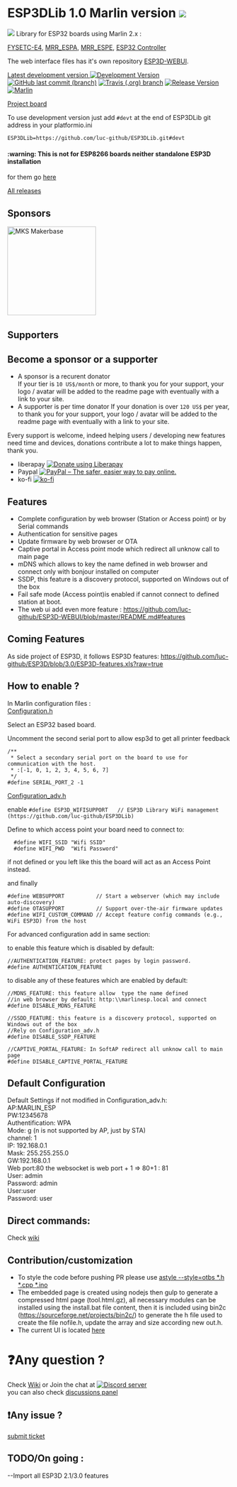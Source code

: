 # ESP3DLib 1.0 Marlin version [<img src="https://img.shields.io/liberapay/patrons/ESP3D.svg?logo=liberapay">](https://liberapay.com/ESP3D)

<img src="https://github.com/luc-github/ESP3DLib/blob/master/images/ESP3D_social_mini.png">
Library for ESP32 boards using Marlin 2.x : 

[FYSETC-E4](https://github.com/FYSETC/FYSETC-E4),
[MRR_ESPA](https://github.com/maplerainresearch/MRR_ESPA), 
[MRR_ESPE](https://github.com/maplerainresearch/MRR_ESPE),
[ESP32 Controller](https://github.com/simon-jouet/ESP32Controller)

The web interface files has it's own repository [ESP3D-WEBUI](https://github.com/luc-github/ESP3D-WEBUI/tree/2.1).

[Latest development version ![Development Version](https://img.shields.io/badge/Devt-v1.x-yellow?style=plastic) ![GitHub last commit (branch)](https://img.shields.io/github/last-commit/luc-github/ESP3DLib/devt?style=plastic)](https://github.com/luc-github/ESP3DLib/tree/devt) [![Travis (.org) branch](https://img.shields.io/travis/luc-github/ESP3DLib/devt?style=plastic)](https://travis-ci.org/luc-github/ESP3DLib) [![Release Version](https://img.shields.io/github/v/release/luc-github/ESP3D-WEBUI?color=green&include_prereleases&label=WebUI&style=plastic)](https://github.com/luc-github/ESP3D-WEBUI/tree/2.1) [![Marlin](https://img.shields.io/github/release/MarlinFirmware/Marlin.svg?style=plastic&label=Marlin)](https://github.com/MarlinFirmware/Marlin)    

[Project board](https://github.com/users/luc-github/projects/1/views/1)

To use development version just add `#devt` at the end of ESP3DLib git address in your platformio.ini

`ESP3DLib=https://github.com/luc-github/ESP3DLib.git#devt`   

<h4>:warning: This is not for ESP8266 boards neither standalone ESP3D installation</h4>   

for them go [here](https://github.com/luc-github/ESP3D)

[All releases](https://github.com/luc-github/ESP3DLib/releases)

## Sponsors 
[<img width="200px" src="https://raw.githubusercontent.com/luc-github/ESP3DLib/master/images/sponsors-supporters/MKS/mksmakerbase.jpg" title="MKS Makerbase">](https://github.com/makerbase-mks)&nbsp;&nbsp;

## Supporters

## Become a sponsor or a supporter
 * A sponsor is a recurent donator    
If your tier is `10 US$/month` or more, to thank you for your support, your logo / avatar will be added to the readme page with eventually with a link to your site.    
 * A supporter is per time donator 
 If your donation is over `120 US$` per year, to thank you for your support, your logo / avatar will be added to the readme page with eventually with a link to your site.  

 Every support is welcome, indeed helping users / developing new features need time and devices, donations contribute a lot to make things happen, thank you.

* liberapay <a href="https://liberapay.com/ESP3D/donate"><img alt="Donate using Liberapay" src="https://liberapay.com/assets/widgets/donate.svg"></a> 
* Paypal [<img src="https://www.paypalobjects.com/en_US/i/btn/btn_donateCC_LG_global.gif" border="0" alt="PayPal – The safer, easier way to pay online.">](https://www.paypal.com/cgi-bin/webscr?cmd=_s-xclick&hosted_button_id=FQL59C749A78L)
* ko-fi [![ko-fi](https://ko-fi.com/img/githubbutton_sm.svg)](https://ko-fi.com/G2G0C0QT7)


## Features
* Complete configuration by web browser (Station or Access point) or by Serial commands
* Authentication for sensitive pages
* Update firmware by web browser or OTA
* Captive portal in Access point mode which redirect all unknow call to main page 
* mDNS which allows to key the name defined in web browser and connect only with bonjour installed on computer
* SSDP, this feature is a discovery protocol, supported on Windows out of the box
* Fail safe mode (Access point)is enabled if cannot connect to defined station at boot.  
* The web ui add even more feature : https://github.com/luc-github/ESP3D-WEBUI/blob/master/README.md#features  

## Coming Features
As side project of ESP3D, it follows ESP3D features: https://github.com/luc-github/ESP3D/blob/3.0/ESP3D-features.xls?raw=true

## How to enable ?
In Marlin configuration files :  
[Configuration.h](https://github.com/MarlinFirmware/Marlin/blob/bugfix-2.0.x/Marlin/Configuration.h) 

Select an ESP32 based board.   

Uncomment the second serial port to allow esp3d to get all printer feedback 
```
/**
 * Select a secondary serial port on the board to use for communication with the host.
 * :[-1, 0, 1, 2, 3, 4, 5, 6, 7]
 */
#define SERIAL_PORT_2 -1
```

[Configuration_adv.h](https://github.com/MarlinFirmware/Marlin/blob/bugfix-2.0.x/Marlin/Configuration_adv.h)  

enable `#define ESP3D_WIFISUPPORT   // ESP3D Library WiFi management (https://github.com/luc-github/ESP3DLib)`    

Define to which access point your board need to connect to:
```
  #define WIFI_SSID "Wifi SSID"
  #define WIFI_PWD  "Wifi Password"
```
if not defined or you left like this the board will act as an Access Point instead.

and finally
```
#define WEBSUPPORT          // Start a webserver (which may include auto-discovery)
#define OTASUPPORT          // Support over-the-air firmware updates
#define WIFI_CUSTOM_COMMAND // Accept feature config commands (e.g., WiFi ESP3D) from the host
```


For advanced configuration add in same section:

to enable this feature which is disabled by default:
```
//AUTHENTICATION_FEATURE: protect pages by login password.
#define AUTHENTICATION_FEATURE
```

to disable any of these features which are enabled by default:

```
//MDNS_FEATURE: this feature allow  type the name defined
//in web browser by default: http:\\marlinesp.local and connect
#define DISABLE_MDNS_FEATURE

//SSDD_FEATURE: this feature is a discovery protocol, supported on Windows out of the box
//Rely on Configuration_adv.h
#define DISABLE_SSDP_FEATURE

//CAPTIVE_PORTAL_FEATURE: In SoftAP redirect all unknow call to main page
#define DISABLE_CAPTIVE_PORTAL_FEATURE
```  



## Default Configuration      
Default Settings if not modified in Configuration_adv.h:    
AP:MARLIN_ESP    
PW:12345678   
Authentification: WPA     
Mode: g (n is not supported by AP, just by STA)    
channel: 1         
IP: 192.168.0.1   
Mask: 255.255.255.0   
GW:192.168.0.1    
Web port:80 
the websocket is web port + 1 => 80+1 : 81  
User: admin   
Password: admin   
User:user   
Password: user   

## Direct commands:    
Check [wiki](https://raw.githubusercontent.com/luc-github/ESP3DLib/master/docs/Commands.txt)

## Contribution/customization
* To style the code before pushing PR please use [astyle --style=otbs *.h *.cpp *.ino](http://astyle.sourceforge.net/)   
* The embedded page is created using nodejs then gulp to generate a compressed html page (tool.html.gz), all necessary modules can be installed using the install.bat file content, then it is included using bin2c (https://sourceforge.net/projects/bin2c/) to generate the  h file used to create the file nofile.h, update the array and size according new out.h.   
* The current UI is located [here](https://github.com/luc-github/ESP3D-WEBUI)
 
# :question:Any question ?   
Check [Wiki](https://github.com/luc-github/ESP3DLib/wiki) or Join the chat at [![Discord server](https://img.shields.io/discord/752822148795596940?color=blue&label=discord&logo=discord)](https://discord.gg/Z4ujTwE)   
you can also check [discussions panel](https://github.com/luc-github/ESP3DLib/discussions) 

## :exclamation:Any issue ?    
[submit ticket](https://github.com/luc-github/ESP3DLib/issues)    


## TODO/On going  :   
--Import all ESP3D 2.1/3.0 features

